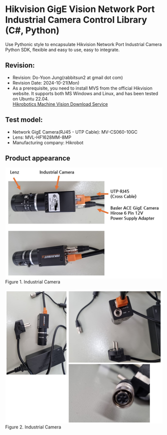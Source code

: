 # Hikvision GigE Vision Network Port Industrial Camera Control Library (C#, Python)
Use Pythonic style to encapsulate Hikvision Network Port Industrial Camera Python SDK, flexible and easy to use, easy to integrate.

## Revision:
- Revision: Do-Yoon Jung(rabbitsun2 at gmail dot com)
- Revision Date: 2024-10-21(Mon)
- As a prerequisite, you need to install MVS from the official Hikvision website. It supports both MS Windows and Linux, and has been tested on Ubuntu 22.04.<br>
<a href="https://www.hikrobotics.com/en/machinevision/service/download">Hikrobotics Machine Vision Download Service</a>

## Test model:
- Network GigE Camera(RJ45 - UTP Cable): MV-CS060-10GC<br>
- Lens: MVL-HF1628MM-8MP<br>
- Manufacturing company: Hikrobot<br>

## Product appearance
<img src="https://github.com/rabbitsun2/hik_linescan_camera_demo/blob/master/images/250407_industrial_camera.jpg" alt="Industrial-Camera">
Figure 1. Industrial Camera<br><br>

<img src="https://github.com/rabbitsun2/hik_linescan_camera_demo/blob/master/images/250407_industrial_camera2.jpg" alt="Industrial-Camera">
Figure 2. Industrial Camera<br><br>
